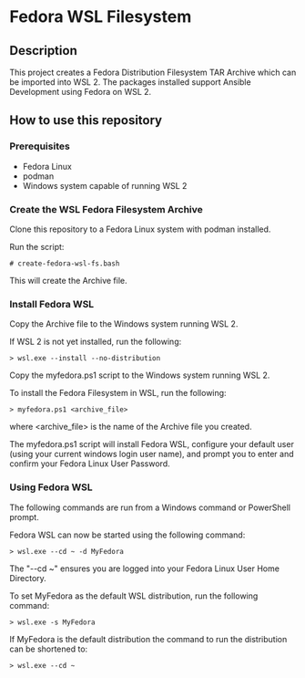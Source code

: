 # Fedora WSL Filesystem

## Description

This project creates a Fedora Distribution Filesystem TAR Archive which can be imported into WSL 2.  The packages installed support Ansible Development using Fedora on WSL 2.  

## How to use this repository

### Prerequisites

- Fedora Linux
- podman
- Windows system capable of running WSL 2

### Create the WSL Fedora Filesystem Archive

Clone this repository to a Fedora Linux system with podman installed.  

Run the script:

    # create-fedora-wsl-fs.bash

This will create the Archive file.  

### Install Fedora WSL

Copy the Archive file to the Windows system running WSL 2.  

If WSL 2 is not yet installed, run the following:

    > wsl.exe --install --no-distribution

Copy the myfedora.ps1 script to the Windows system running WSL 2.

To install the Fedora Filesystem in WSL, run the following:

    > myfedora.ps1 <archive_file>

where <archive_file> is the name of the Archive file you created.

The myfedora.ps1 script will install Fedora WSL, configure your default user (using your current windows login user name), and prompt you to enter and confirm your Fedora Linux User Password.  

### Using Fedora WSL

The following commands are run from a Windows command or PowerShell prompt.  

Fedora WSL can now be started using the following command:

    > wsl.exe --cd ~ -d MyFedora

The "--cd ~" ensures you are logged into your Fedora Linux User Home Directory.

To set MyFedora as the default WSL distribution, run the following command:

    > wsl.exe -s MyFedora

If MyFedora is the default distribution the command to run the distribution can be shortened to:

    > wsl.exe --cd ~
